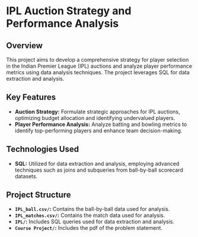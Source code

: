 
# IPL Auction Strategy and Performance Analysis

## Overview

This project aims to develop a comprehensive strategy for player selection in the Indian Premier League (IPL) auctions and analyze player performance metrics using data analysis techniques. The project leverages SQL for data extraction and analysis.

## Key Features

- **Auction Strategy:** Formulate strategic approaches for IPL auctions, optimizing budget allocation and identifying undervalued players.
- **Player Performance Analysis:** Analyze batting and bowling metrics to identify top-performing players and enhance team decision-making.

## Technologies Used

- **SQL:** Utilized for data extraction and analysis, employing advanced techniques such as joins and subqueries from ball-by-ball scorecard datasets.

## Project Structure

- **`IPL_ball.csv/`:** Contains the ball-by-ball data  used for analysis.
- **`IPL_matches.csv/`:** Contains the match data used for analysis.
- **`IPL/`:** Includes SQL queries used for data extraction and analysis.
- **`Course Project/`:** Includes the pdf of the problem statement.


